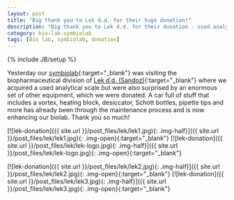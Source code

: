```yaml
---
layout: post
title: "Big thank you to Lek d.d. for their huge donation!"
description: "Big thank you to Lek d.d. for their donation - used analytical scale, a vortex, heating block, desiccator, Schott bottles, pipette tips."
category: bio-lab-symbiolab
tags: [Bio lab, symbiolab, donation]
---
```

{% include JB/setup %}

Yesterday our [symbiolab](http://irnas.eu/symbiolab){:target="_blank"} was visiting the biopharmaceutical division of [Lek d.d. (Sandoz)](http://www.lek.si/sl/){:target="_blank"} where we acquired a used analytical scale but were also surprised by an enormous set of other equipment, which we were donated. A car full of stuff that includes a vortex, heating block, desiccator, Schott bottles, pipette tips and more has already been through the maintenance process and is now enhancing our biolab. Thank you so much! 

[![lek-donation]({{ site.url }}/post_files/lek/lek1.jpg){: .img-half}]({{ site.url }}/post_files/lek/lek1.jpg){: .img-open}{:target="_blank"}
[![lek-donation]({{ site.url }}/post_files/lek/lek-logo.jpg){: .img-half}]({{ site.url }}/post_files/lek/lek-logo.jpg){: .img-open}{:target="_blank"}

[![lek-donation]({{ site.url }}/post_files/lek/lek2.jpg){: .img-half}]({{ site.url }}/post_files/lek/lek2.jpg){: .img-open}{:target="_blank"}
[![lek-donation]({{ site.url }}/post_files/lek/lek3.jpg){: .img-half}]({{ site.url }}/post_files/lek/lek3.jpg){: .img-open}{:target="_blank"}